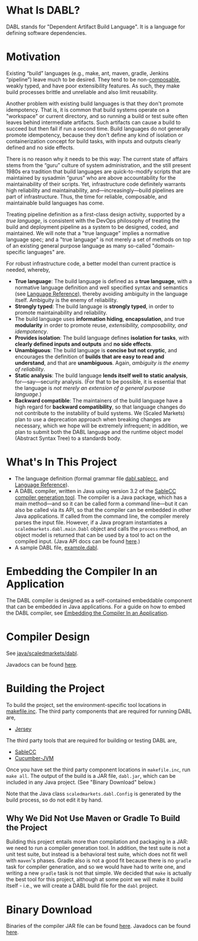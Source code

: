 # What Is DABL?

DABL stands for "Dependent Artifact Build Language". It is a language for defining
software dependencies.

# Motivation

Existing “build” languages (e.g., make, ant, maven, gradle, Jenkins “pipeline”)
leave much to be desired. They tend to be non-[composable](https://en.wikipedia.org/wiki/Composability),
weakly typed, and have poor extensibility features. As such, they make build processes
brittle and unreliable and also limit reusability.

Another problem with existing build languages is that they don't promote idempotency.
That is, it is common that build systems operate on a "workspace" or current
directory, and so running a build or test suite often leaves behind intermediate artifacts.
Such artifacts can cause a build to succeed but then fail if run a second time.
Build languages do not generally promote idempotency, because they
don't define any kind of isolation or containerization concept for build tasks,
with inputs and outputs clearly defined and no side effects.

There is no reason why it needs to be this way: The current state of affairs stems from
the “guru” culture of system administration, and the still present 1980s era tradition
that build languages are quick-to-modify scripts that are maintained by sysadmin
“gurus” who are above accountability for the maintainability of their scripts.
Yet, infrastructure code definitely warrants high reliability and maintainability,
and—increasingly—build pipelines are part of infrastructure. Thus, the time for
reliable, composable, and maintainable build languages has come.

Treating pipeline definition as a first-class design activity, supported by a
*true language*, is consistent with the DevOps philosophy of treating the build
and deployment pipeline as a system to be designed, coded, and maintained. We
will note that a "true language" implies a normative language spec; and a "true
language" is not merely a set of methods on top of an existing general
purpose language as many so-called "domain-specific languages" are.

For robust infrastructure code, a better model than current practice is needed, whereby,

* **True language**: The build language is defined as a **true language**, with a normative language definition and
	well specified syntax and semantics (see [Language Reference](langref)),
	thereby avoiding ambiguity in the language itself.
	Ambiguity is the enemy of reliability.
* **Strongly typed**: The build language is **strongly typed**, in order to promote maintainability and reliability.
* The build language uses **information hiding**, **encapsulation**, and true **modularity** 
	in order to promote reuse, *extensibility, composability, and idempotency*.
* **Provides isolation**: The build language defines **isolation for tasks**, with **clearly defined inputs
	and outputs** and **no side effects**.
* **Unambiguous**: The build language is **concise but not cryptic**, and encourages the definition of
	**builds that are easy to read and understand**, and that are **unambiguous**.
	Again, *ambiguity is the enemy of reliability*.
* **Static analysis**: The build language **lends itself well to static analysis**, for—say—security analysis.
	(For that to be possible, it is essential that the language is *not merely an
	extension of a general purpose language*.)
* **Backward compatible**: The maintainers of the build language have a high regard for **backward
	compatibility**, so that language changes do not contribute to the instability
	of build systems. We (Scaled Markets) plan to use a deprecation approach when
	breaking changes are necessary, which we hope will be extremely infrequent; in
	addition, we plan to submit both the DABL language and the runtime object model
	(Abstract Syntax Tree) to a standards body.

# What's In This Project

* The language definition (formal grammar file [dabl.sablecc](dabl.sablecc), and
[Language Reference](langref/README.md)).
* A DABL compiler, written in Java using version 3.2 of the
	[SableCC compiler generation tool](http://www.sablecc.org/).
	The compiler is a Java package, which has a main method—and so it
	can be called form a command line—but it can also
	be called via its API, so that the compiler can be embedded in other
	Java applications. If called from the command line, the compiler merely
	parses the input file. However, if a Java program instantiates a
	`scaledmarkets.dabl.main.Dabl` object and calls the `process` method, an object
	model is returned that can be used by a tool to act on the compiled input.
	(Java API docs can be found [here](https://scaledmarkets.github.io/dabl/).)
* A sample DABL file, [example.dabl](example.dabl).

# Embedding the Compiler In an Application

The DABL compiler is designed as a self-contained embeddable component that can be
embedded in Java applications. For a guide on how to embed the DABL compiler,
see [Embedding the Compiler In an Application](embedding/README.md).

# Compiler Design

See [java/scaledmarkets/dabl](java/scaledmarkets/dabl).

Javadocs can be found [here](https://scaledmarkets.github.io/dabl/).

# Building the Project

To build the project, set the environment-specific tool locations in
[makefile.inc](https://github.com/Scaled-Markets/dabl/blob/master/makefile.inc).
The third party components that are required for running DABL are,

* [Jersey](https://jersey.java.net/)

The third party tools that are required for building or testing DABL are,

* [SableCC](http://www.sablecc.org/)
* [Cucumber-JVM](https://github.com/cucumber/cucumber-jvm)

Once you have set the third party component locations in `makefile.inc`,
run `make all`. The output of the
build is a JAR file, `dabl.jar`, which can be included in any
Java project. (See "Binary Download" below.)

Note that the Java class `scaledmarkets.dabl.Config` is generated by the build
process, so do not edit it by hand.

## Why We Did Not Use Maven or Gradle To Build the Project

Building this project entails more than compilation and packaging in a JAR:
we need to run a compiler generation tool. In addition, the test suite is not
a unit test suite, but instead is a behavioral test suite, which does not fit
well with `maven`'s phases. Gradle also is not a good fit because there is no
`gradle` task for compiler generation, and so we would have had to write one, and
writing a new `gradle` task is not that simple. We decided that `make` is actually
the best tool for this project, although at some point we will make it build
itself - i.e., we will create a DABL build file for the `dabl` project.

# Binary Download

Binaries of the compiler JAR file can be found [here](https://github.com/Scaled-Markets/dabl/releases).
Javadocs can be found [here](https://scaledmarkets.github.io/dabl/).

